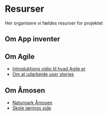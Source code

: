 # Resurser
Her organisere vi fældes resurser for projektet

## Om App inventer 

## Om Agile
* [Introduktions vidio til hvad Agile er](https://youtu.be/Z9QbYZh1YXY)
* [Om at udarbejde user stories](https://youtu.be/apOvF9NVguA)

## Om Åmosen
* [Naturpark Åmosen](http://naturparkaamosen.dk/)
* [Skole lærings side](http://www.aamose.dk/?moseguide=nej)

